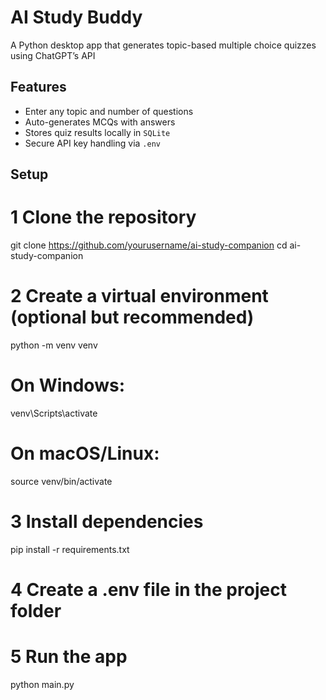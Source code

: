 # AI Study Buddy

A Python desktop app that generates topic-based multiple choice quizzes using ChatGPT’s API

## Features
- Enter any topic and number of questions
- Auto-generates MCQs with answers
- Stores quiz results locally in `SQLite`
- Secure API key handling via `.env`

## Setup
# 1 Clone the repository
git clone https://github.com/yourusername/ai-study-companion
cd ai-study-companion

# 2 Create a virtual environment (optional but recommended)
python -m venv venv
# On Windows:
venv\Scripts\activate
# On macOS/Linux:
source venv/bin/activate

# 3 Install dependencies
pip install -r requirements.txt

# 4 Create a .env file in the project folder

# 5 Run the app
python main.py
